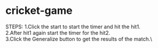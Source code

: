 # cricket-game
STEPS:
1.Click the start to start the timer and hit the hit1.\
2.After hit1 again start the timer for the hit2.\
3.Click the Generalize button to get the results of the match.\
